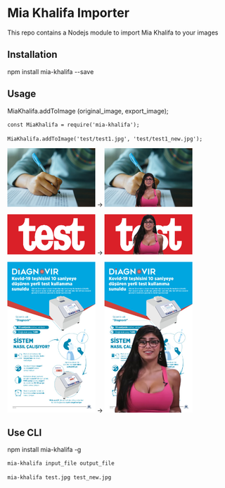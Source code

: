 # Mia Khalifa Importer

This repo contains a Nodejs module to import Mia Khalifa to your images

## Installation

npm install mia-khalifa --save

## Usage

MiaKhalifa.addToImage (original_image, export_image);

```
const MiaKhalifa = require('mia-khalifa');

MiaKhalifa.addToImage('test/test1.jpg', 'test/test1_new.jpg');
```

<img src="https://github.com/ebolax/mia-khalifa/raw/master/test/test1.jpg" alt="test1" width="200"/> -> <img src="https://github.com/ebolax/mia-khalifa/raw/master/test/test1_new.jpg" alt="test1" width="200"/>

<img src="https://github.com/ebolax/mia-khalifa/raw/master/test/test2.png" alt="test1" width="200"/> -> <img src="https://github.com/ebolax/mia-khalifa/raw/master/test/test2_new.png" alt="test1" width="200"/>

<img src="https://github.com/ebolax/mia-khalifa/raw/master/test/test3.jpg" alt="test1" width="200"/> -> <img src="https://github.com/ebolax/mia-khalifa/raw/master/test/test3_new.jpg" alt="test1" width="200"/>

## Use CLI

npm install mia-khalifa -g

```
mia-khalifa input_file output_file

mia-khalifa test.jpg test_new.jpg
```